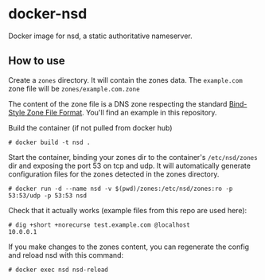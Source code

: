 docker-nsd
==========

Docker image for nsd, a static authoritative nameserver.

How to use
----------

Create a `zones` directory. It will contain the zones data.
The `example.com` zone file will be `zones/example.com.zone`

The content of the zone file is a DNS zone respecting the standard
[Bind-Style Zone File Format](https://en.wikipedia.org/wiki/Zone_file).
You'll find an example in this repository.

Build the container (if not pulled from docker hub)

    # docker build -t nsd .

Start the container, binding your zones dir to the container's `/etc/nsd/zones`
dir and exposing the port 53 on tcp and udp. It will automatically generate
configuration files for the zones detected in the zones directory.

    # docker run -d --name nsd -v $(pwd)/zones:/etc/nsd/zones:ro -p 53:53/udp -p 53:53 nsd

Check that it actually works (example files from this repo are used here):

    # dig +short +norecurse test.example.com @localhost
    10.0.0.1

If you make changes to the zones content, you can regenerate the config and
reload nsd with this command:

    # docker exec nsd nsd-reload


